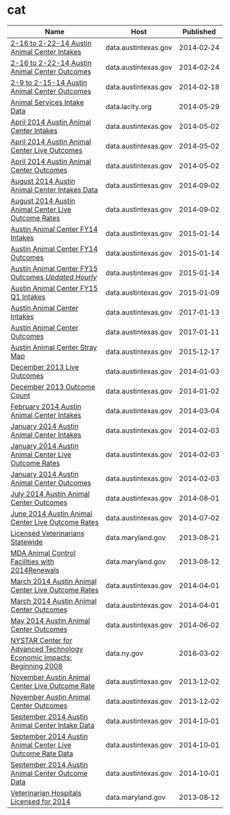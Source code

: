 # cat

Name | Host | Published
---- | ---- | ---------
[2-16 to 2-22-14 Austin Animal Center Intakes](../datasets/db24-fcaw.md) | data.austintexas.gov | 2014&#x2011;02&#x2011;24
[2-16 to 2-22-14 Austin Animal Center Outcomes](../datasets/vs6n-chuq.md) | data.austintexas.gov | 2014&#x2011;02&#x2011;24
[2-9 to 2-15-14 Austin Animal Center Outcomes](../datasets/ctnk-wvxm.md) | data.austintexas.gov | 2014&#x2011;02&#x2011;18
[Animal Services Intake Data](../datasets/8cmr-fbcu.md) | data.lacity.org | 2014&#x2011;05&#x2011;29
[April 2014 Austin Animal Center Intakes](../datasets/cu49-7a5a.md) | data.austintexas.gov | 2014&#x2011;05&#x2011;02
[April 2014 Austin Animal Center Live Outcomes](../datasets/da96-d4bx.md) | data.austintexas.gov | 2014&#x2011;05&#x2011;02
[April 2014 Austin Animal Center Outcomes](../datasets/wtyt-mpzf.md) | data.austintexas.gov | 2014&#x2011;05&#x2011;02
[August 2014 Austin Animal Center Intakes Data](../datasets/qyb8-tmu7.md) | data.austintexas.gov | 2014&#x2011;09&#x2011;02
[August 2014 Austin Animal Center Live Outcome Rates](../datasets/6m7k-g59q.md) | data.austintexas.gov | 2014&#x2011;09&#x2011;02
[Austin Animal Center FY14 Intakes](../datasets/jam6-aawd.md) | data.austintexas.gov | 2015&#x2011;01&#x2011;14
[Austin Animal Center FY14 Outcomes](../datasets/azsy-zee6.md) | data.austintexas.gov | 2015&#x2011;01&#x2011;14
[Austin Animal Center FY15 Outcomes *Updated Hourly*](../datasets/fb53-k8de.md) | data.austintexas.gov | 2015&#x2011;01&#x2011;14
[Austin Animal Center FY15 Q1 Intakes](../datasets/9w5t-cuk2.md) | data.austintexas.gov | 2015&#x2011;01&#x2011;09
[Austin Animal Center Intakes](../datasets/wter-evkm.md) | data.austintexas.gov | 2017&#x2011;01&#x2011;13
[Austin Animal Center Outcomes](../datasets/9t4d-g238.md) | data.austintexas.gov | 2017&#x2011;01&#x2011;11
[Austin Animal Center Stray Map](../datasets/kz4x-q9k5.md) | data.austintexas.gov | 2015&#x2011;12&#x2011;17
[December 2013 Live Outcomes](../datasets/7it9-7pjx.md) | data.austintexas.gov | 2014&#x2011;01&#x2011;03
[December 2013 Outcome Count](../datasets/5ywf-kvta.md) | data.austintexas.gov | 2014&#x2011;01&#x2011;02
[February 2014 Austin Animal Center Intakes](../datasets/9ejy-j7t5.md) | data.austintexas.gov | 2014&#x2011;03&#x2011;04
[January 2014 Austin Animal Center Intakes](../datasets/k4zx-bu88.md) | data.austintexas.gov | 2014&#x2011;02&#x2011;03
[January 2014 Austin Animal Center Live Outcome Rates](../datasets/v7ft-5zy3.md) | data.austintexas.gov | 2014&#x2011;02&#x2011;03
[January 2014 Austin Animal Center Outcomes](../datasets/up99-pfez.md) | data.austintexas.gov | 2014&#x2011;02&#x2011;03
[July 2014 Austin Animal Center Outcomes](../datasets/bw6v-aead.md) | data.austintexas.gov | 2014&#x2011;08&#x2011;01
[June 2014 Austin Animal Center Live Outcome Rates](../datasets/tb3x-mddn.md) | data.austintexas.gov | 2014&#x2011;07&#x2011;02
[Licensed Veterinarians Statewide](../datasets/57p3-3mwi.md) | data.maryland.gov | 2013&#x2011;08&#x2011;21
[MDA Animal Control Facilities with 2014Renewals](../datasets/i5tt-hvfv.md) | data.maryland.gov | 2013&#x2011;08&#x2011;12
[March 2014 Austin Animal Center Live Outcome Rates](../datasets/7kz2-qyez.md) | data.austintexas.gov | 2014&#x2011;04&#x2011;01
[March 2014 Austin Animal Center Outcomes](../datasets/krsq-4num.md) | data.austintexas.gov | 2014&#x2011;04&#x2011;01
[May 2014 Austin Animal Center Outcomes](../datasets/dque-zfgd.md) | data.austintexas.gov | 2014&#x2011;06&#x2011;02
[NYSTAR Center for Advanced Technology Economic Impacts: Beginning 2008](../datasets/qas6-tjtc.md) | data.ny.gov | 2016&#x2011;03&#x2011;02
[November Austin Animal Center Live Outcome Rate](../datasets/8ruh-ty5d.md) | data.austintexas.gov | 2013&#x2011;12&#x2011;02
[November Austin Animal Center Outcomes](../datasets/xbbp-8bw7.md) | data.austintexas.gov | 2013&#x2011;12&#x2011;02
[September 2014 Austin Animal Center Intake Data](../datasets/8jjf-bejx.md) | data.austintexas.gov | 2014&#x2011;10&#x2011;01
[September 2014 Austin Animal Center Live Outcome Rate Data](../datasets/rbfq-6fgu.md) | data.austintexas.gov | 2014&#x2011;10&#x2011;01
[September 2014 Austin Animal Center Outcome Data](../datasets/e2a3-3mi6.md) | data.austintexas.gov | 2014&#x2011;10&#x2011;01
[Veterinarian Hospitals Licensed for 2014](../datasets/cnpw-2a6b.md) | data.maryland.gov | 2013&#x2011;08&#x2011;12

